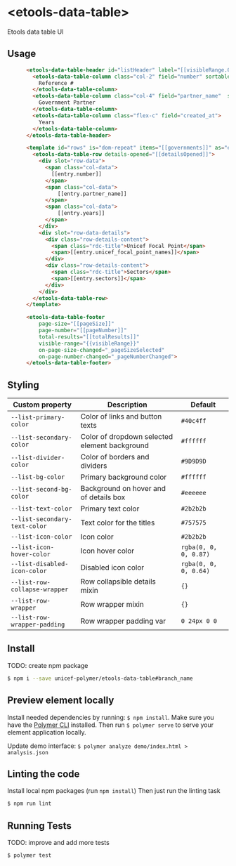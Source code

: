 # \<etools-data-table\>

Etools data table UI

## Usage
```html
      <etools-data-table-header id="listHeader" label="[[visibleRange.0]]-[[visibleRange.1]] of [[totalResults]] results to show">
        <etools-data-table-column class="col-2" field="number" sortable>
          Reference #
        </etools-data-table-column>
        <etools-data-table-column class="col-4" field="partner_name"  sortable>
          Government Partner
        </etools-data-table-column>
        <etools-data-table-column class="flex-c" field="created_at">
          Years
        </etools-data-table-column>
      </etools-data-table-header>

      <template id="rows" is="dom-repeat" items="[[governments]]" as="entry">
        <etools-data-table-row details-opened="[[detailsOpened]]">
          <div slot="row-data">
            <span class="col-data">
              [[entry.number]]
            </span>
            <span class="col-data">
                [[entry.partner_name]]
            </span>
            <span class="col-data">
                [[entry.years]]
            </span>
          </div>
          <div slot="row-data-details">
            <div class="row-details-content">
              <span class="rdc-title">Unicef Focal Point</span>
              <span>[[entry.unicef_focal_point_names]]</span>
            </div>
            <div class="row-details-content">
              <span class="rdc-title">Sectors</span>
              <span>[[entry.sectors]]</span>
            </div>
          </div>
        </etools-data-table-row>
      </template>

      <etools-data-table-footer
          page-size="[[pageSize]]"
          page-number="[[pageNumber]]"
          total-results="[[totalResults]]"
          visible-range="{{visibleRange}}"
          on-page-size-changed="_pageSizeSelected"
          on-page-number-changed="_pageNumberChanged">
      </etools-data-table-footer>
```
## Styling

Custom property | Description | Default
----------------|-------------|----------
`--list-primary-color` | Color of links and button texts | `#40c4ff`
`--list-secondary-color` | Color of dropdown selected element background | `#ffffff`
`--list-divider-color` | Color of borders and dividers | `#9D9D9D`
`--list-bg-color` | Primary background color | `#ffffff`
`--list-second-bg-color` | Background on hover and of details box | `#eeeeee`
`--list-text-color` | Primary text color | `#2b2b2b`
`--list-secondary-text-color` | Text color for the titles | `#757575`
`--list-icon-color` | Icon color | `#2b2b2b`
`--list-icon-hover-color` | Icon hover color | `rgba(0, 0, 0, 0.87)`
`--list-disabled-icon-color` | Disabled icon color | `rgba(0, 0, 0, 0.64)`
`--list-row-collapse-wrapper` | Row collapsible details mixin | `{}`
`--list-row-wrapper` | Row wrapper mixin | `{}`
`--list-row-wrapper-padding` | Row wrapper padding var | `0 24px 0 0`

## Install
TODO: create npm package
```bash
$ npm i --save unicef-polymer/etools-data-table#branch_name
```

## Preview element locally
Install needed dependencies by running: `$ npm install`.
Make sure you have the [Polymer CLI](https://www.npmjs.com/package/polymer-cli) installed. Then run `$ polymer serve` to serve your element application locally.

Update demo interface: `$ polymer analyze demo/index.html > analysis.json`

## Linting the code

Install local npm packages (run `npm install`)
Then just run the linting task

```bash
$ npm run lint
```

## Running Tests
TODO: improve and add more tests
```
$ polymer test
```

